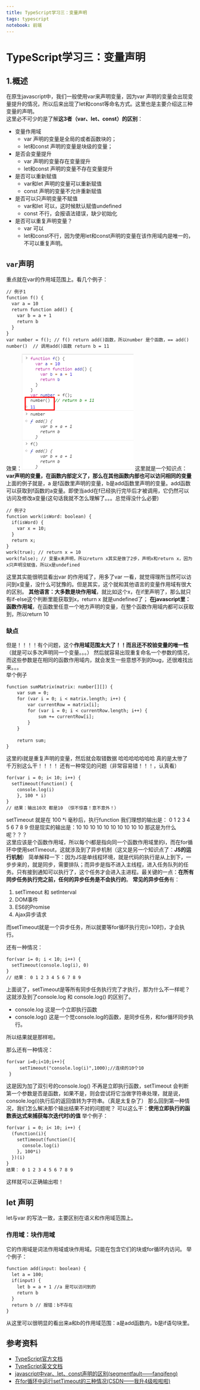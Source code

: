 ```yaml
---
title: TypeScript学习三：变量声明
tags: typescript
notebook: 前端
---
```

# TypeScript学习三：变量声明
## 1.概述
在原生javascript中，我们一般使用var来声明变量，因为var 声明的变量会出现变量提升的情况，所以后来出现了let和const等命名方式。这里也是主要介绍这三种变量的声明。  
这里必不可少的是了解**这3者（var、let、const）的区别**：
- 变量作用域
  - var 声明的变量是全局的或者函数块的；
  - let和const 声明的变量是块级的变量；
- 是否会变量提升
  - var 声明的变量存在变量提升
  - let和const 声明的变量不存在变量提升
- 是否可以重新赋值
  - var和let 声明的变量可以重新赋值
  - const 声明的变量不允许重新赋值
- 是否可以只声明变量不赋值
  - var和let 可以，这时候默认赋值undefined
  - const 不行，会报语法错误，缺少初始化
- 是否可以重复声明变量？
  - var 可以
  - let和const不行，因为使用let和const声明的变量在该作用域内是唯一的，不可以重复声明。
## `var`声明
重点就在var的作用域范围上。看几个例子：
```
// 例子1
function f() {
  var a = 10
  return function add() {
    var b = a + 1
    return b
  }
}
var number = f(); // f() return add()函数，所以number 是个函数，== add()
number()  // 调用add()函数 return b = 11
```
效果：![](https://raw.githubusercontent.com/heihuahe/myGallery/master/noteImage/20191105162222.png) 
这里就是一个知识点：**var声明的变量，在函数内部定义了，那么在其他函数内部也可以访问相同的变量**
上面的例子就是，a 是f函数里声明的变量，b是add函数里声明的变量。add函数可以获取到f函数的a变量。即使当add在f已经执行完毕后才被调用，它仍然可以访问及修改a变量(这句话我就不怎么理解了。。。总觉得没什么必要)

```
// 例子2
function work(isWord: boolean) {
  if(isWord) {
    var x = 10;
  }
  return x;
}
work(true); // return x = 10
work(false); // 变量x未声明，所以return x其实是做了2步，声明x和return x，因为x只声明没赋值，所以x是undefined
```
这里其实能很明显看出var 的作用域了，用多了var 一看，就觉得理所当然可以访问到x变量，没什么可犹豫的。但是其实，这个就和其他语言的变量作用域有很大的区别。
**其他语言：大多数是块作用域**，就比如这个x，在if里声明了，那么就只有if-else这个判断里能获取到x，return x 就是undefined了；
**在javascript里：函数作用域**，在函数里任意一个地方声明的变量，在整个函数作用域内都可以获取到，所以return 10
### 缺点
但是！！！！有个问题，这个**作用域范围太大了！！而且还不校验变量的唯一性**（就是可以多次声明同一个变量。。。）
然后就容易出现重复命名一个参数的情况，而这些参数是在相同的函数作用域内，就会发生一些意想不到的bug，还很难找出来。。。   
举个例子   
```
function sumMatrix(matrix: number[][]) {
    var sum = 0;
    for (var i = 0; i < matrix.length; i++) {
        var currentRow = matrix[i];
        for (var i = 0; i < currentRow.length; i++) {
            sum += currentRow[i];
        }
    }

    return sum;
}
```
这里的i就是重复声明的变量，然后就会取错数据 哈哈哈哈哈哈哈  真的是太惨了
千万别这么干！！！！
还有一种常见的问题（非常容易错！！！，认真看）
```
for(var i = 0; i< 10; i++) {
  setTimeout(function() {
    console.log(i)
    }, 100 * i)
}
// 结果：输出10次 都是10 （惊不惊喜！意不意外！）
```
setTimeout 就是在 100 *i 毫秒后，执行function
我们理想的输出是： 0 1 2 3 4 5 6 7 8 9 
但是现实的输出是：10 10 10 10 10 10 10 10 10 10
那这是为什么呢？？？  
这里应该是个函数作用域，所以每个i都是指向同一个函数作用域里的i，而在for循环中使用setTimeout，这就涉及到了异步机制（这又是另一个知识点了：**JS的运行机制**）
简单解释一下：因为JS是单线程环境，就是代码的执行是从上到下，一步步来的，就是同步，需要排队；而异步是指不进入主线程，进入任务队列的任务。只有接到通知可以执行了，这个任务才会进入主进程。最关键的一点：**在所有同步任务执行完之前，任何的异步任务是不会执行的**。
**常见的异步任务**有：
1. setTimeout 和 setInterval
2. DOM事件
3. ES6的Promise
4. Ajax异步请求

而setTimeout就是一个异步任务，所以就要等for循环执行完(i=10时)，才会执行。

还有一种情况：
```
for(var i= 0; i < 10; i++) {
  setTimeout(console.log(i), 0)
}
// 结果： 0 1 2 3 4 5 6 7 8 9
```
上面说了，setTimeout是等所有同步任务执行完了才执行，那为什么不一样呢？
这就涉及到了console.log 和 console.log() 的区别了。
- console.log 这是一个立即执行函数
- console.log() 这是一个觉console.log的函数，是同步任务，和for循环同步执行。

所以结果就是那样啦。

那么还有一种情况：
```
for(var i=0;i<10;i++){
     setTimeout("console.log(i)",1000);//连续的10个10
 }
```
这是因为加了双引号的console.log() 不再是立即执行函数，setTimeout 会判断第一个参数是否是函数，如果不是，则会尝试将它当做字符串处理，就是说，console.log(i)执行后的返回值转为字符串。（真是太复杂了）
那么回到第一种情况，我们怎么解决那个输出结果不对的问题呢？
可以这么干：**使用立即执行的函数表达式来捕获每次迭代时i的值**
举个例子：  
```
for(var i = 0; i< 10; i++) {
  (function(i){
    setTimeout(function(){
      console.log(i)
    }, 100*i)
  })(i)
}
结果： 0 1 2 3 4 5 6 7 8 9
```
这样就可以正确输出啦！

## let 声明
let与var 的写法一致，主要区别在语义和作用域范围上。
### 作用域：块作用域
它的作用域是词法作用域或块作用域。只能在包含它们的块或for循环内访问。
举个例子：  
```
function add(input: boolean) {
  let a = 100;
  if(input) {
    let b = a + 1 //a 是可以访问到的
    return b
  }
  return b // 报错：b不存在
}
```
从这里可以很明显的看出来a和b的作用域范围：a是add函数内，b是if语句块里。


## 参考资料
- [TypeScript官方文档](https://www.tslang.cn/docs/handbook/variable-declarations.html)
- [TypeScript英文文档](https://github.com/Microsoft/TypeScript/blob/master/doc/spec.md)
- [javascript中var、let、const声明的区别(segmentfault——fanqifeng)](https://segmentfault.com/a/1190000012221834)
- [在for循环中运行setTimeout的三种情况(CSDN——我升4级啦啦啦)](https://blog.csdn.net/Febby_/article/details/94763441)

